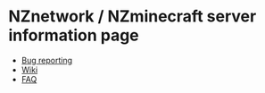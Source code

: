 # NZnetwork / NZminecraft server information page

* [Bug reporting](https://github.com/nzminecraftDOTcom/Minecraft/issues)
* [Wiki](https://github.com/nzminecraftDOTcom/Minecraft/wiki)
* [FAQ](https://github.com/nzminecraftDOTcom/Minecraft/wiki/FAQ)
